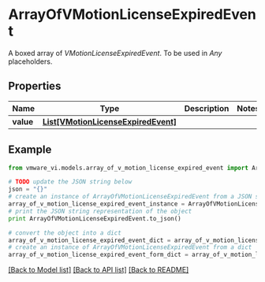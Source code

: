 # ArrayOfVMotionLicenseExpiredEvent

A boxed array of *VMotionLicenseExpiredEvent*. To be used in *Any* placeholders. 

## Properties
Name | Type | Description | Notes
------------ | ------------- | ------------- | -------------
**value** | [**List[VMotionLicenseExpiredEvent]**](VMotionLicenseExpiredEvent.md) |  | 

## Example

```python
from vmware_vi.models.array_of_v_motion_license_expired_event import ArrayOfVMotionLicenseExpiredEvent

# TODO update the JSON string below
json = "{}"
# create an instance of ArrayOfVMotionLicenseExpiredEvent from a JSON string
array_of_v_motion_license_expired_event_instance = ArrayOfVMotionLicenseExpiredEvent.from_json(json)
# print the JSON string representation of the object
print ArrayOfVMotionLicenseExpiredEvent.to_json()

# convert the object into a dict
array_of_v_motion_license_expired_event_dict = array_of_v_motion_license_expired_event_instance.to_dict()
# create an instance of ArrayOfVMotionLicenseExpiredEvent from a dict
array_of_v_motion_license_expired_event_form_dict = array_of_v_motion_license_expired_event.from_dict(array_of_v_motion_license_expired_event_dict)
```
[[Back to Model list]](../README.md#documentation-for-models) [[Back to API list]](../README.md#documentation-for-api-endpoints) [[Back to README]](../README.md)


